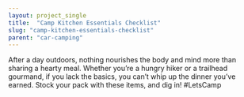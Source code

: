 ```yaml
---
layout: project_single
title:  "Camp Kitchen Essentials Checklist"
slug: "camp-kitchen-essentials-checklist"
parent: "car-camping"
---
```

After a day outdoors, nothing nourishes the body and mind more than sharing a hearty meal. Whether you’re a hungry hiker or a trailhead gourmand, if you lack the basics, you can’t whip up the dinner you’ve earned. Stock your pack with these items, and dig in! #LetsCamp